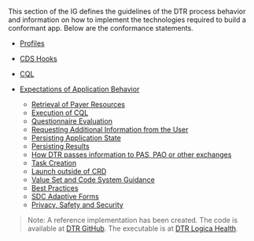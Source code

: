 This section of the IG defines the guidelines of the DTR process behavior and information on how to implement the technologies required to build a conformant app. Below are the conformance statements.

* [Profiles](specification__profiles.html)

* [CDS Hooks](specification__cds_hooks.html)

* [CQL](specification__cql.html)

* [Expectations of Application Behavior](specification__behaviors.html)
  * [Retrieval of Payer Resources](specification__behaviors__retrieval_of_payer_resources.html)
  * [Execution of CQL](specification__behaviors__execution_of_CQL.html)
  * [Questionnaire Evaluation](specification__behaviors__questionnaire_evaluation.html)
  * [Requesting Additional Information from the User](specification__behaviors__requesting_additional_information_from_the_user.html)
  * [Persisting Application State](specification__behaviors__persisting_application_state.html)
  * [Persisting Results](specification__behaviors__persisting_results.html)
  * [How DTR passes information to PAS, PAO or other exchanges](specification__behaviors__passing_information_other_exchanges.html)
  * [Task Creation](specification__behaviors__task_creation.html)
  * [Launch outside of CRD](specification__behaviors__launch_outside_of_CRD.html)
  * [Value Set and Code System Guidance](specification_value_set_code_system_guidance.html)
  * [Best Practices](specification__behaviors__best_practices.html)
  * [SDC Adaptive Forms](specification__behaviors__sdc_adaptive_forms.html)
  * [Privacy, Safety and Security](specification__behaviors__privacy_safety_and_security.html)

>Note: A reference implementation has been created. The code is available at [DTR GitHub](https://github.com/HL7-DaVinci/dtr). The executable is at [DTR Logica Health](https://davinci-dtr.logicahealth.org/smart/launch.html).

 